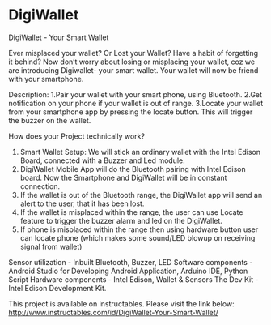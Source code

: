 # DigiWallet
DigiWallet - Your Smart Wallet

Ever misplaced your wallet? Or Lost your Wallet? Have a habit of forgetting it behind?
Now don’t worry about losing or misplacing your wallet, coz we are introducing Digiwallet- your smart wallet. Your wallet will now be friend with your smartphone.

Description:
1.Pair your wallet with your smart phone, using Bluetooth.
2.Get notification on your phone if your wallet is out of range.
3.Locate your wallet from your smartphone app by pressing the locate button. This will trigger the buzzer on the wallet.

How does your Project technically work?
1. Smart Wallet Setup: We will stick an ordinary wallet with the Intel Edison Board, connected with a Buzzer and Led module.
2. DigiWallet Mobile App will do the Bluetooth pairing with Intel Edison board. Now the Smartphone and DigiWallet will be in constant connection.
3. If the wallet is out of the Bluetooth range, the DigiWallet app will send an alert to the user, that it has been lost.
4. If the wallet is misplaced within the range, the user can use Locate feature to trigger the buzzer alarm and led on the DigiWallet. 
5. If phone is misplaced within the range then using hardware button user can locate phone (which makes some sound/LED blowup on receiving signal from wallet)

Sensor utilization - Inbuilt Bluetooth, Buzzer, LED
Software components - Android Studio for Developing Android Application, Arduino IDE, Python Script 
Hardware components - Intel Edison, Wallet & Sensors
The Dev Kit - Intel Edison Development Kit.

This project is available on instructables. Please visit the link below: http://www.instructables.com/id/DigiWallet-Your-Smart-Wallet/
